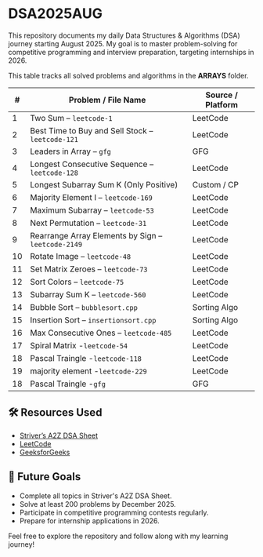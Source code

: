 ﻿# DSA2025AUG
This repository documents my daily Data Structures & Algorithms (DSA) journey starting August 2025.
My goal is to master problem-solving for competitive programming and interview preparation, targeting internships in 2026.


This table tracks all solved problems and algorithms in the **ARRAYS** folder.

| #  | Problem / File Name                                           | Source / Platform |
|----|---------------------------------------------------------------|-------------------|
| 1  | Two Sum – `leetcode-1`                                        | LeetCode          |
| 2  | Best Time to Buy and Sell Stock – `leetcode-121`              | LeetCode          |
| 3  | Leaders in Array – `gfg`                                      | GFG               |
| 4  | Longest Consecutive Sequence – `leetcode-128`                 | LeetCode          |
| 5  | Longest Subarray Sum K (Only Positive)                        | Custom / CP       |
| 6  | Majority Element I – `leetcode-169`                           | LeetCode          |
| 7  | Maximum Subarray – `leetcode-53`                              | LeetCode          |
| 8  | Next Permutation – `leetcode-31`                              | LeetCode          |
| 9  | Rearrange Array Elements by Sign – `leetcode-2149`            | LeetCode          |
| 10 | Rotate Image – `leetcode-48`                                  | LeetCode          |
| 11 | Set Matrix Zeroes – `leetcode-73`                             | LeetCode          |
| 12 | Sort Colors – `leetcode-75`                                   | LeetCode          |
| 13 | Subarray Sum K – `leetcode-560`                               | LeetCode          |
| 14 | Bubble Sort – `bubblesort.cpp`                                | Sorting Algo      |
| 15 | Insertion Sort – `insertionsort.cpp`                          | Sorting Algo      |
| 16 | Max Consecutive Ones – `leetcode-485`                         | LeetCode          |
| 17 | Spiral Matrix -`leetcode-54`                                  |LeetCode           |
| 18|Pascal Traingle -`leetcode-118`                                 |LeetCode           |
| 19|majority element -`leetcode-229`                                   |LeetCode           |
| 18|Pascal Traingle -`gfg`                                         |GFG                 |

## 🛠 Resources Used

- [Striver’s A2Z DSA Sheet](https://takeuforward.org/strivers-a2z-dsa-course/)
- [LeetCode](https://leetcode.com/)
- [GeeksforGeeks](https://www.geeksforgeeks.org/)

## 🚀 Future Goals

- Complete all topics in Striver's A2Z DSA Sheet.
- Solve at least 200 problems by December 2025.
- Participate in competitive programming contests regularly.
- Prepare for internship applications in 2026.

Feel free to explore the repository and follow along with my learning journey!




